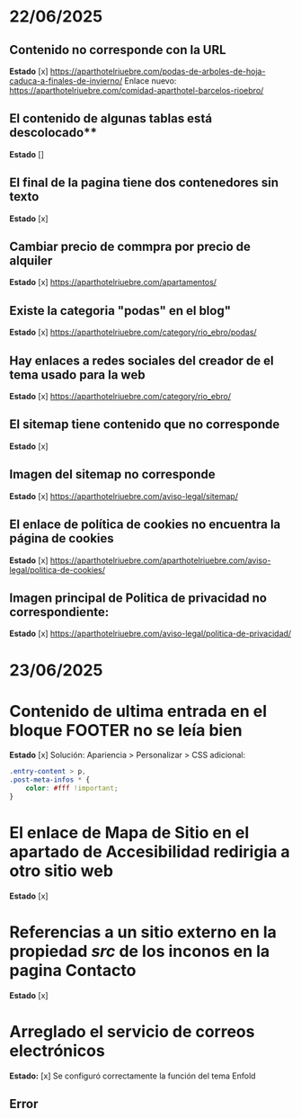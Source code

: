 # 22/06/2025

## Contenido no corresponde con la URL
**Estado** [x] 
https://aparthotelriuebre.com/podas-de-arboles-de-hoja-caduca-a-finales-de-invierno/
Enlace nuevo: https://aparthotelriuebre.com/comidad-aparthotel-barcelos-rioebro/

## El contenido de algunas tablas está descolocado**
**Estado** []
## El final de la pagina tiene dos contenedores sin texto
**Estado** [x]
## Cambiar precio de commpra por precio de alquiler
**Estado** [x]
https://aparthotelriuebre.com/apartamentos/

## Existe la categoria "podas" en el blog"
**Estado** [x] 
https://aparthotelriuebre.com/category/rio_ebro/podas/

## Hay enlaces a redes sociales del creador de el tema usado para la web
**Estado** [x] 
https://aparthotelriuebre.com/category/rio_ebro/ 

## El sitemap tiene contenido que no corresponde
**Estado** [x] 
## Imagen del sitemap no corresponde
**Estado** [x] 
https://aparthotelriuebre.com/aviso-legal/sitemap/

## El enlace de política de cookies no encuentra la página de cookies
**Estado** [x] 
https://aparthotelriuebre.com/aparthotelriuebre.com/aviso-legal/politica-de-cookies/ 

## Imagen principal de Politica de privacidad no correspondiente:
**Estado** [x] 
https://aparthotelriuebre.com/aviso-legal/politica-de-privacidad/ 

# 23/06/2025

# Contenido de ultima entrada en el bloque FOOTER no se leía bien
**Estado** [x] 
Solución: Apariencia > Personalizar > CSS adicional:

```css
.entry-content > p,
.post-meta-infos * {
	color: #fff !important;
}
```

# El enlace de Mapa de Sitio en el apartado de Accesibilidad redirigia a otro sitio web
**Estado** [x] 

# Referencias a un sitio externo en la propiedad _src_ de los inconos en la pagina Contacto
**Estado** [x] 

# Arreglado el servicio de correos electrónicos
**Estado:** [x]
Se configuró correctamente la función del tema Enfold

## Error